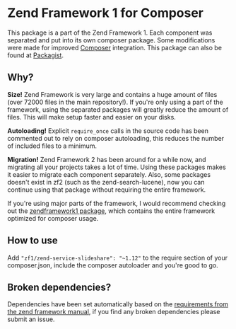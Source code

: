 Zend Framework 1 for Composer
=============================

This package is a part of the Zend Framework 1. Each component was separated and put into its own composer package. Some modifications were made for improved [Composer](http://getcomposer.org/) integration. This package can also be found at [Packagist](http://packagist.org/packages/zf1).

## Why?

**Size!** Zend Framework is very large and contains a huge amount of files (over 72000 files in the main repository!). If you're only using a part of the framework, using the separated packages will greatly reduce the amount of files. This will make setup faster and easier on your disks.

**Autoloading!** Explicit `require_once` calls in the source code has been commented out to rely on composer autoloading, this reduces the number of included files to a minimum.

**Migration!** Zend Framework 2 has been around for a while now, and migrating all your projects takes a lot of time. Using these packages makes it easier to migrate each component separately. Also, some packages doesn't exist in zf2 (such as the zend-search-lucene), now you can continue using that package without requiring the entire framework.

If you're using major parts of the framework, I would recommend checking out the [zendframework1 package](https://github.com/bombayworks/zendframework1), which contains the entire framework optimized for composer usage.

## How to use

Add `"zf1/zend-service-slideshare": "~1.12"` to the require section of your composer.json, include the composer autoloader and you're good to go.

## Broken dependencies?

Dependencies have been set automatically based on the [requirements from the zend framework manual](http://framework.zend.com/manual/1.12/en/requirements.introduction.html), if you find any broken dependencies please submit an issue.